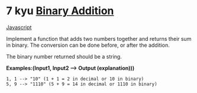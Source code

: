 # 7 kyu [Binary Addition](https://www.codewars.com/kata/551f37452ff852b7bd000139)

<!-- START LANGUAGE_LINKS -->

[Javascript](./javascript.js)

<!-- END LANGUAGE_LINKS -->

Implement a function that adds two numbers together and returns their sum in binary. The conversion can be done before, or after the addition.

The binary number returned should be a string.

**Examples:(Input1, Input2 --> Output (explanation)))**
```
1, 1 --> "10" (1 + 1 = 2 in decimal or 10 in binary)
5, 9 --> "1110" (5 + 9 = 14 in decimal or 1110 in binary)
```
